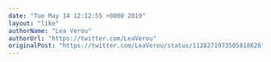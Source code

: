 ```yaml
---
date: "Tue May 14 12:12:55 +0000 2019"
layout: "like"
authorName: "Lea Verou"
authorUrl: "https://twitter.com/LeaVerou"
originalPost: "https://twitter.com/LeaVerou/status/1128271973505818626"
---
```

